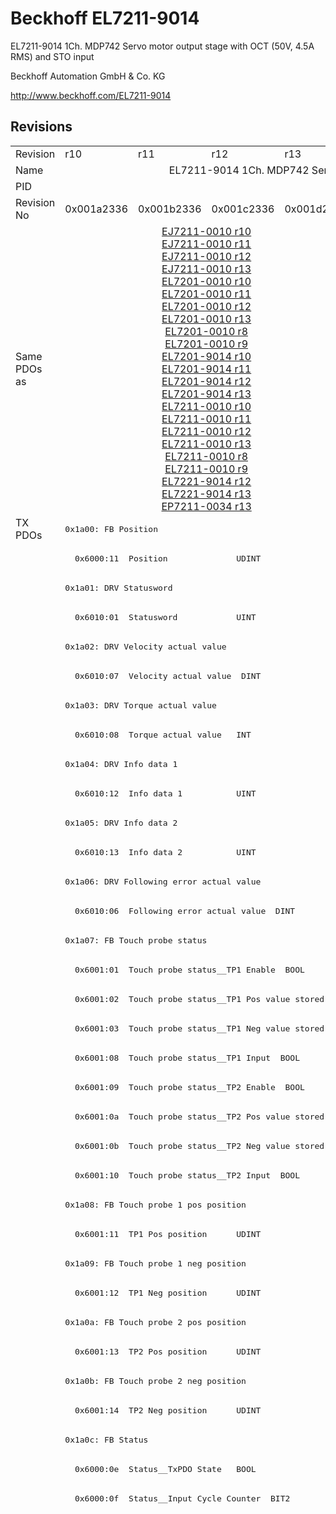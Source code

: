 # Beckhoff EL7211-9014

EL7211-9014 1Ch. MDP742 Servo motor output stage with OCT (50V, 4.5A RMS) and STO input

Beckhoff Automation GmbH & Co. KG

http://www.beckhoff.com/EL7211-9014

## Revisions
<table>
<tr >
<td>Revision</td>
<td><div class="foo">r10</div></td>
<td><div class="foo">r11</div></td>
<td><div class="foo">r12</div></td>
<td><div class="foo">r13</div></td>
<td><div class="foo">r14</div></td>
<td><div class="foo">r15</div></td>
<td><div class="foo">r16</div></td>
</tr>
<tr >
<td>Name</td>
<td colspan=7 align="center"><div class="foo">EL7211-9014 1Ch. MDP742 Servo motor output stage with OCT (50V, 4.5A RMS) and STO input</div></td>
</tr>
<tr >
<td>PID</td>
<td colspan=7 align="center"><div class="foo">0x1c2b3052</div></td>
</tr>
<tr >
<td>Revision No</td>
<td>0x001a2336</td>
<td>0x001b2336</td>
<td>0x001c2336</td>
<td>0x001d2336</td>
<td>0x001e2336</td>
<td>0x001f2336</td>
<td>0x00202336</td>
</tr>
<tr >
<td>Same PDOs as</td>
<td colspan=4 align="center"><a href="EJ7211-0010">EJ7211-0010 r10</a><br/><a href="EJ7211-0010">EJ7211-0010 r11</a><br/><a href="EJ7211-0010">EJ7211-0010 r12</a><br/><a href="EJ7211-0010">EJ7211-0010 r13</a><br/><a href="EL7201-0010">EL7201-0010 r10</a><br/><a href="EL7201-0010">EL7201-0010 r11</a><br/><a href="EL7201-0010">EL7201-0010 r12</a><br/><a href="EL7201-0010">EL7201-0010 r13</a><br/><a href="EL7201-0010">EL7201-0010 r8</a><br/><a href="EL7201-0010">EL7201-0010 r9</a><br/><a href="EL7201-9014">EL7201-9014 r10</a><br/><a href="EL7201-9014">EL7201-9014 r11</a><br/><a href="EL7201-9014">EL7201-9014 r12</a><br/><a href="EL7201-9014">EL7201-9014 r13</a><br/><a href="EL7211-0010">EL7211-0010 r10</a><br/><a href="EL7211-0010">EL7211-0010 r11</a><br/><a href="EL7211-0010">EL7211-0010 r12</a><br/><a href="EL7211-0010">EL7211-0010 r13</a><br/><a href="EL7211-0010">EL7211-0010 r8</a><br/><a href="EL7211-0010">EL7211-0010 r9</a><br/><a href="EL7221-9014">EL7221-9014 r12</a><br/><a href="EL7221-9014">EL7221-9014 r13</a><br/><a href="EP7211-0034">EP7211-0034 r13</a></td>
<td colspan=2 align="center"><a href="EJ7211-0010">EJ7211-0010 r14</a><br/><a href="EJ7211-0010">EJ7211-0010 r15</a><br/><a href="EL7201-0010">EL7201-0010 r14</a><br/><a href="EL7201-0010">EL7201-0010 r15</a><br/><a href="EL7201-9014">EL7201-9014 r14</a><br/><a href="EL7201-9014">EL7201-9014 r15</a><br/><a href="EL7211-0010">EL7211-0010 r14</a><br/><a href="EL7211-0010">EL7211-0010 r15</a><br/><a href="EL7221-9014">EL7221-9014 r14</a><br/><a href="EL7221-9014">EL7221-9014 r15</a><br/><a href="EP7211-0034">EP7211-0034 r14</a><br/><a href="EP7211-0034">EP7211-0034 r15</a></td>
<td><a href="EJ7211-0010">EJ7211-0010 r16</a><br/><a href="EL7201-0010">EL7201-0010 r16</a><br/><a href="EL7201-9014">EL7201-9014 r16</a><br/><a href="EL7211-0010">EL7211-0010 r16</a><br/><a href="EL7221-9014">EL7221-9014 r16</a><br/><a href="EP7211-0034">EP7211-0034 r16</a></td>
</tr>
<tr class="txpdo pdosection">
<td rowspan=98 valign=top>TX PDOs</td>
<td colspan=7 align="left"><pre>0x1a00: FB Position</pre></td>
<td></td>
</tr>
<tr class="txpdo">
<td colspan=7 align="left"><pre>  0x6000:11  Position              UDINT</pre></td>
</tr>
<tr class="txpdo pdosection">
<td colspan=7 align="left"><pre>0x1a01: DRV Statusword</pre></td>
</tr>
<tr class="txpdo">
<td colspan=7 align="left"><pre>  0x6010:01  Statusword            UINT</pre></td>
</tr>
<tr class="txpdo pdosection">
<td colspan=7 align="left"><pre>0x1a02: DRV Velocity actual value</pre></td>
</tr>
<tr class="txpdo">
<td colspan=7 align="left"><pre>  0x6010:07  Velocity actual value  DINT</pre></td>
</tr>
<tr class="txpdo pdosection">
<td colspan=7 align="left"><pre>0x1a03: DRV Torque actual value</pre></td>
</tr>
<tr class="txpdo">
<td colspan=7 align="left"><pre>  0x6010:08  Torque actual value   INT</pre></td>
</tr>
<tr class="txpdo pdosection">
<td colspan=7 align="left"><pre>0x1a04: DRV Info data 1</pre></td>
</tr>
<tr class="txpdo">
<td colspan=7 align="left"><pre>  0x6010:12  Info data 1           UINT</pre></td>
</tr>
<tr class="txpdo pdosection">
<td colspan=7 align="left"><pre>0x1a05: DRV Info data 2</pre></td>
</tr>
<tr class="txpdo">
<td colspan=7 align="left"><pre>  0x6010:13  Info data 2           UINT</pre></td>
</tr>
<tr class="txpdo pdosection">
<td colspan=7 align="left"><pre>0x1a06: DRV Following error actual value</pre></td>
</tr>
<tr class="txpdo">
<td colspan=7 align="left"><pre>  0x6010:06  Following error actual value  DINT</pre></td>
</tr>
<tr class="txpdo pdosection">
<td colspan=7 align="left"><pre>0x1a07: FB Touch probe status</pre></td>
</tr>
<tr class="txpdo">
<td colspan=7 align="left"><pre>  0x6001:01  Touch probe status__TP1 Enable  BOOL</pre></td>
</tr>
<tr class="txpdo">
<td colspan=7 align="left"><pre>  0x6001:02  Touch probe status__TP1 Pos value stored  BOOL</pre></td>
</tr>
<tr class="txpdo">
<td colspan=7 align="left"><pre>  0x6001:03  Touch probe status__TP1 Neg value stored  BOOL</pre></td>
</tr>
<tr class="txpdo">
<td colspan=7 align="left"><pre>  0x6001:08  Touch probe status__TP1 Input  BOOL</pre></td>
</tr>
<tr class="txpdo">
<td colspan=7 align="left"><pre>  0x6001:09  Touch probe status__TP2 Enable  BOOL</pre></td>
</tr>
<tr class="txpdo">
<td colspan=7 align="left"><pre>  0x6001:0a  Touch probe status__TP2 Pos value stored  BOOL</pre></td>
</tr>
<tr class="txpdo">
<td colspan=7 align="left"><pre>  0x6001:0b  Touch probe status__TP2 Neg value stored  BOOL</pre></td>
</tr>
<tr class="txpdo">
<td colspan=7 align="left"><pre>  0x6001:10  Touch probe status__TP2 Input  BOOL</pre></td>
</tr>
<tr class="txpdo pdosection">
<td colspan=7 align="left"><pre>0x1a08: FB Touch probe 1 pos position</pre></td>
</tr>
<tr class="txpdo">
<td colspan=7 align="left"><pre>  0x6001:11  TP1 Pos position      UDINT</pre></td>
</tr>
<tr class="txpdo pdosection">
<td colspan=7 align="left"><pre>0x1a09: FB Touch probe 1 neg position</pre></td>
</tr>
<tr class="txpdo">
<td colspan=7 align="left"><pre>  0x6001:12  TP1 Neg position      UDINT</pre></td>
</tr>
<tr class="txpdo pdosection">
<td colspan=7 align="left"><pre>0x1a0a: FB Touch probe 2 pos position</pre></td>
</tr>
<tr class="txpdo">
<td colspan=7 align="left"><pre>  0x6001:13  TP2 Pos position      UDINT</pre></td>
</tr>
<tr class="txpdo pdosection">
<td colspan=7 align="left"><pre>0x1a0b: FB Touch probe 2 neg position</pre></td>
</tr>
<tr class="txpdo">
<td colspan=7 align="left"><pre>  0x6001:14  TP2 Neg position      UDINT</pre></td>
</tr>
<tr class="txpdo pdosection">
<td colspan=7 align="left"><pre>0x1a0c: FB Status</pre></td>
</tr>
<tr class="txpdo">
<td colspan=7 align="left"><pre>  0x6000:0e  Status__TxPDO State   BOOL</pre></td>
</tr>
<tr class="txpdo">
<td colspan=7 align="left"><pre>  0x6000:0f  Status__Input Cycle Counter  BIT2</pre></td>
</tr>
<tr class="txpdo pdosection">
<td colspan=4 align="left"></td>
<td colspan=3 align="left"><pre>0x1a0e: DRV Modes of operation display</pre></td>
</tr>
<tr class="txpdo">
<td colspan=4 align="left"></td>
<td colspan=3 align="left"><pre>  0x6010:03  Modes of operation display  USINT</pre></td>
</tr>
<tr class="txpdo pdosection">
<td colspan=4 align="left"></td>
<td colspan=3 align="left"><pre>0x1a30: DMC Inputs</pre></td>
</tr>
<tr class="txpdo">
<td colspan=4 align="left"></td>
<td colspan=3 align="left"><pre>  0x6030:02  DMC__FeedbackStatus__Latch extern valid  BOOL</pre></td>
</tr>
<tr class="txpdo">
<td colspan=4 align="left"></td>
<td colspan=3 align="left"><pre>  0x6030:03  DMC__FeedbackStatus__Set counter done  BOOL</pre></td>
</tr>
<tr class="txpdo">
<td colspan=4 align="left"></td>
<td colspan=3 align="left"><pre>  0x6030:0d  DMC__FeedbackStatus__Status of extern latch  BOOL</pre></td>
</tr>
<tr class="txpdo">
<td colspan=4 align="left"></td>
<td colspan=3 align="left"><pre>  0x6030:11  DMC__DriveStatus__Ready to enable  BOOL</pre></td>
</tr>
<tr class="txpdo">
<td colspan=4 align="left"></td>
<td colspan=3 align="left"><pre>  0x6030:12  DMC__DriveStatus__Ready  BOOL</pre></td>
</tr>
<tr class="txpdo">
<td colspan=4 align="left"></td>
<td colspan=3 align="left"><pre>  0x6030:13  DMC__DriveStatus__Warning  BOOL</pre></td>
</tr>
<tr class="txpdo">
<td colspan=4 align="left"></td>
<td colspan=3 align="left"><pre>  0x6030:14  DMC__DriveStatus__Error  BOOL</pre></td>
</tr>
<tr class="txpdo">
<td colspan=4 align="left"></td>
<td colspan=3 align="left"><pre>  0x6030:15  DMC__DriveStatus__Moving positive  BOOL</pre></td>
</tr>
<tr class="txpdo">
<td colspan=4 align="left"></td>
<td colspan=3 align="left"><pre>  0x6030:16  DMC__DriveStatus__Moving negative  BOOL</pre></td>
</tr>
<tr class="txpdo">
<td colspan=4 align="left"></td>
<td colspan=3 align="left"><pre>  0x6030:1c  DMC__DriveStatus__Digital input 1  BOOL</pre></td>
</tr>
<tr class="txpdo">
<td colspan=4 align="left"></td>
<td colspan=3 align="left"><pre>  0x6030:1d  DMC__DriveStatus__Digital input 2  BOOL</pre></td>
</tr>
<tr class="txpdo">
<td colspan=4 align="left"></td>
<td colspan=3 align="left"><pre>  0x6030:21  DMC__PositioningStatus__Busy  BOOL</pre></td>
</tr>
<tr class="txpdo">
<td colspan=4 align="left"></td>
<td colspan=3 align="left"><pre>  0x6030:22  DMC__PositioningStatus__In-Target  BOOL</pre></td>
</tr>
<tr class="txpdo">
<td colspan=4 align="left"></td>
<td colspan=3 align="left"><pre>  0x6030:23  DMC__PositioningStatus__Warning  BOOL</pre></td>
</tr>
<tr class="txpdo">
<td colspan=4 align="left"></td>
<td colspan=3 align="left"><pre>  0x6030:24  DMC__PositioningStatus__Error  BOOL</pre></td>
</tr>
<tr class="txpdo">
<td colspan=4 align="left"></td>
<td colspan=3 align="left"><pre>  0x6030:25  DMC__PositioningStatus__Calibrated  BOOL</pre></td>
</tr>
<tr class="txpdo">
<td colspan=4 align="left"></td>
<td colspan=3 align="left"><pre>  0x6030:26  DMC__PositioningStatus__Accelerate  BOOL</pre></td>
</tr>
<tr class="txpdo">
<td colspan=4 align="left"></td>
<td colspan=3 align="left"><pre>  0x6030:27  DMC__PositioningStatus__Decelerate  BOOL</pre></td>
</tr>
<tr class="txpdo">
<td colspan=4 align="left"></td>
<td colspan=3 align="left"><pre>  0x6030:28  DMC__PositioningStatus__Ready to execute  BOOL</pre></td>
</tr>
<tr class="txpdo">
<td colspan=4 align="left"></td>
<td colspan=3 align="left"><pre>  0x6030:31  DMC__Set position     LINT</pre></td>
</tr>
<tr class="txpdo">
<td colspan=4 align="left"></td>
<td colspan=3 align="left"><pre>  0x6030:32  DMC__Set velocity     INT</pre></td>
</tr>
<tr class="txpdo">
<td colspan=4 align="left"></td>
<td colspan=3 align="left"><pre>  0x6030:33  DMC__Actual drive time  UDINT</pre></td>
</tr>
<tr class="txpdo">
<td colspan=4 align="left"></td>
<td colspan=3 align="left"><pre>  0x6030:34  DMC__Actual position lag  LINT</pre></td>
</tr>
<tr class="txpdo">
<td colspan=4 align="left"></td>
<td colspan=3 align="left"><pre>  0x6030:35  DMC__Actual velocity  INT</pre></td>
</tr>
<tr class="txpdo">
<td colspan=4 align="left"></td>
<td colspan=3 align="left"><pre>  0x6030:36  DMC__Actual position  LINT</pre></td>
</tr>
<tr class="txpdo">
<td colspan=4 align="left"></td>
<td colspan=3 align="left"><pre>  0x6030:37  DMC__Error id         UDINT</pre></td>
</tr>
<tr class="txpdo">
<td colspan=4 align="left"></td>
<td colspan=3 align="left"><pre>  0x6030:38  DMC__Input cycle counter  USINT</pre></td>
</tr>
<tr class="txpdo">
<td colspan=4 align="left"></td>
<td colspan=3 align="left"><pre>  0x6030:3a  DMC__Latch value      LINT</pre></td>
</tr>
<tr class="txpdo">
<td colspan=4 align="left"></td>
<td colspan=3 align="left"><pre>  0x6030:3b  DMC__Cyclic info data 1  INT</pre></td>
</tr>
<tr class="txpdo">
<td colspan=4 align="left"></td>
<td colspan=3 align="left"><pre>  0x6030:3c  DMC__Cyclic info data 2  INT</pre></td>
</tr>
<tr class="txpdo pdosection">
<td colspan=4 align="left"></td>
<td colspan=3 align="left"><pre>0x1a31: DMC Inputs 32 Bit</pre></td>
</tr>
<tr class="txpdo">
<td colspan=4 align="left"></td>
<td colspan=3 align="left"><pre>  0x6030:02  DMC__FeedbackStatus__Latch extern valid  BOOL</pre></td>
</tr>
<tr class="txpdo">
<td colspan=4 align="left"></td>
<td colspan=3 align="left"><pre>  0x6030:03  DMC__FeedbackStatus__Set counter done  BOOL</pre></td>
</tr>
<tr class="txpdo">
<td colspan=4 align="left"></td>
<td colspan=3 align="left"><pre>  0x6030:0d  DMC__FeedbackStatus__Status of extern latch  BOOL</pre></td>
</tr>
<tr class="txpdo">
<td colspan=4 align="left"></td>
<td colspan=3 align="left"><pre>  0x6030:11  DMC__DriveStatus__Ready to enable  BOOL</pre></td>
</tr>
<tr class="txpdo">
<td colspan=4 align="left"></td>
<td colspan=3 align="left"><pre>  0x6030:12  DMC__DriveStatus__Ready  BOOL</pre></td>
</tr>
<tr class="txpdo">
<td colspan=4 align="left"></td>
<td colspan=3 align="left"><pre>  0x6030:13  DMC__DriveStatus__Warning  BOOL</pre></td>
</tr>
<tr class="txpdo">
<td colspan=4 align="left"></td>
<td colspan=3 align="left"><pre>  0x6030:14  DMC__DriveStatus__Error  BOOL</pre></td>
</tr>
<tr class="txpdo">
<td colspan=4 align="left"></td>
<td colspan=3 align="left"><pre>  0x6030:15  DMC__DriveStatus__Moving positive  BOOL</pre></td>
</tr>
<tr class="txpdo">
<td colspan=4 align="left"></td>
<td colspan=3 align="left"><pre>  0x6030:16  DMC__DriveStatus__Moving negative  BOOL</pre></td>
</tr>
<tr class="txpdo">
<td colspan=4 align="left"></td>
<td colspan=3 align="left"><pre>  0x6030:1c  DMC__DriveStatus__Digital input 1  BOOL</pre></td>
</tr>
<tr class="txpdo">
<td colspan=4 align="left"></td>
<td colspan=3 align="left"><pre>  0x6030:1d  DMC__DriveStatus__Digital input 2  BOOL</pre></td>
</tr>
<tr class="txpdo">
<td colspan=4 align="left"></td>
<td colspan=3 align="left"><pre>  0x6030:21  DMC__PositioningStatus__Busy  BOOL</pre></td>
</tr>
<tr class="txpdo">
<td colspan=4 align="left"></td>
<td colspan=3 align="left"><pre>  0x6030:22  DMC__PositioningStatus__In-Target  BOOL</pre></td>
</tr>
<tr class="txpdo">
<td colspan=4 align="left"></td>
<td colspan=3 align="left"><pre>  0x6030:23  DMC__PositioningStatus__Warning  BOOL</pre></td>
</tr>
<tr class="txpdo">
<td colspan=4 align="left"></td>
<td colspan=3 align="left"><pre>  0x6030:24  DMC__PositioningStatus__Error  BOOL</pre></td>
</tr>
<tr class="txpdo">
<td colspan=4 align="left"></td>
<td colspan=3 align="left"><pre>  0x6030:25  DMC__PositioningStatus__Calibrated  BOOL</pre></td>
</tr>
<tr class="txpdo">
<td colspan=4 align="left"></td>
<td colspan=3 align="left"><pre>  0x6030:26  DMC__PositioningStatus__Accelerate  BOOL</pre></td>
</tr>
<tr class="txpdo">
<td colspan=4 align="left"></td>
<td colspan=3 align="left"><pre>  0x6030:27  DMC__PositioningStatus__Decelerate  BOOL</pre></td>
</tr>
<tr class="txpdo">
<td colspan=4 align="left"></td>
<td colspan=3 align="left"><pre>  0x6030:28  DMC__PositioningStatus__Ready to execute  BOOL</pre></td>
</tr>
<tr class="txpdo">
<td colspan=4 align="left"></td>
<td colspan=3 align="left"><pre>  0x6030:31  DMC__Set position     DINT</pre></td>
</tr>
<tr class="txpdo">
<td colspan=4 align="left"></td>
<td colspan=3 align="left"><pre>  0x6030:32  DMC__Set velocity     INT</pre></td>
</tr>
<tr class="txpdo">
<td colspan=4 align="left"></td>
<td colspan=3 align="left"><pre>  0x6030:33  DMC__Actual drive time  UDINT</pre></td>
</tr>
<tr class="txpdo">
<td colspan=4 align="left"></td>
<td colspan=3 align="left"><pre>  0x6030:34  DMC__Actual position lag  DINT</pre></td>
</tr>
<tr class="txpdo">
<td colspan=4 align="left"></td>
<td colspan=3 align="left"><pre>  0x6030:35  DMC__Actual velocity  INT</pre></td>
</tr>
<tr class="txpdo">
<td colspan=4 align="left"></td>
<td colspan=3 align="left"><pre>  0x6030:36  DMC__Actual position  DINT</pre></td>
</tr>
<tr class="txpdo">
<td colspan=4 align="left"></td>
<td colspan=3 align="left"><pre>  0x6030:37  DMC__Error id         UDINT</pre></td>
</tr>
<tr class="txpdo">
<td colspan=4 align="left"></td>
<td colspan=3 align="left"><pre>  0x6030:38  DMC__Input cycle counter  USINT</pre></td>
</tr>
<tr class="txpdo">
<td colspan=4 align="left"></td>
<td colspan=3 align="left"><pre>  0x6030:3a  DMC__Latch value      DINT</pre></td>
</tr>
<tr class="txpdo">
<td colspan=4 align="left"></td>
<td colspan=3 align="left"><pre>  0x6030:3b  DMC__Cyclic info data 1  INT</pre></td>
</tr>
<tr class="txpdo">
<td colspan=4 align="left"></td>
<td colspan=3 align="left"><pre>  0x6030:3c  DMC__Cyclic info data 2  INT</pre></td>
</tr>
<tr class="rxpdo pdosection">
<td rowspan=55 valign=top>RX PDOs</td>
<td colspan=7 align="left"><pre>0x1600: DRV Controlword</pre></td>
<td></td>
</tr>
<tr class="rxpdo">
<td colspan=7 align="left"><pre>  0x7010:01  Controlword           UINT</pre></td>
</tr>
<tr class="rxpdo pdosection">
<td colspan=7 align="left"><pre>0x1601: DRV Target velocity</pre></td>
</tr>
<tr class="rxpdo">
<td colspan=7 align="left"><pre>  0x7010:06  Target velocity       DINT</pre></td>
</tr>
<tr class="rxpdo pdosection">
<td colspan=7 align="left"><pre>0x1602: DRV Target torque</pre></td>
</tr>
<tr class="rxpdo">
<td colspan=7 align="left"><pre>  0x7010:09  Target torque         INT</pre></td>
</tr>
<tr class="rxpdo pdosection">
<td colspan=7 align="left"><pre>0x1603: DRV Commutation angle</pre></td>
</tr>
<tr class="rxpdo">
<td colspan=7 align="left"><pre>  0x7010:0e  Commutation angle     UINT</pre></td>
</tr>
<tr class="rxpdo pdosection">
<td colspan=7 align="left"><pre>0x1604: DRV Torque limitation</pre></td>
</tr>
<tr class="rxpdo">
<td colspan=7 align="left"><pre>  0x7010:0b  Torque limitation     UINT</pre></td>
</tr>
<tr class="rxpdo pdosection">
<td colspan=7 align="left"><pre>0x1605: DRV Torque offset</pre></td>
</tr>
<tr class="rxpdo">
<td colspan=7 align="left"><pre>  0x7010:0a  Torque offset         INT</pre></td>
</tr>
<tr class="rxpdo pdosection">
<td colspan=7 align="left"><pre>0x1606: DRV Target position</pre></td>
</tr>
<tr class="rxpdo">
<td colspan=7 align="left"><pre>  0x7010:05  Target position       UDINT</pre></td>
</tr>
<tr class="rxpdo pdosection">
<td colspan=7 align="left"><pre>0x1607: FB Touch probe control</pre></td>
</tr>
<tr class="rxpdo">
<td colspan=7 align="left"><pre>  0x7001:01  Touch probe function__TP1 Enable  BOOL</pre></td>
</tr>
<tr class="rxpdo">
<td colspan=7 align="left"><pre>  0x7001:02  Touch probe function__TP1 Continous  BOOL</pre></td>
</tr>
<tr class="rxpdo">
<td colspan=7 align="left"><pre>  0x7001:03  Touch probe function__TP1 Trigger mode  BIT2</pre></td>
</tr>
<tr class="rxpdo">
<td colspan=7 align="left"><pre>  0x7001:05  Touch probe function__TP1 Enable pos edge  BOOL</pre></td>
</tr>
<tr class="rxpdo">
<td colspan=7 align="left"><pre>  0x7001:06  Touch probe function__TP1 Enable neg edge  BOOL</pre></td>
</tr>
<tr class="rxpdo">
<td colspan=7 align="left"><pre>  0x7001:09  Touch probe function__TP2 Enable  BOOL</pre></td>
</tr>
<tr class="rxpdo">
<td colspan=7 align="left"><pre>  0x7001:0a  Touch probe function__TP2 Continous  BOOL</pre></td>
</tr>
<tr class="rxpdo">
<td colspan=7 align="left"><pre>  0x7001:0b  Touch probe function__TP2 Trigger mode  BIT2</pre></td>
</tr>
<tr class="rxpdo">
<td colspan=7 align="left"><pre>  0x7001:0d  Touch probe function__TP2 Enable pos edge  BOOL</pre></td>
</tr>
<tr class="rxpdo">
<td colspan=7 align="left"><pre>  0x7001:0e  Touch probe function__TP2 Enable neg edge  BOOL</pre></td>
</tr>
<tr class="rxpdo pdosection">
<td colspan=4 align="left"></td>
<td colspan=3 align="left"><pre>0x1608: DRV Modes of operation</pre></td>
</tr>
<tr class="rxpdo">
<td colspan=4 align="left"></td>
<td colspan=3 align="left"><pre>  0x7010:03  Modes of operation    USINT</pre></td>
</tr>
<tr class="rxpdo pdosection">
<td colspan=4 align="left"></td>
<td colspan=3 align="left"><pre>0x1630: DMC Outputs</pre></td>
</tr>
<tr class="rxpdo">
<td colspan=4 align="left"></td>
<td colspan=3 align="left"><pre>  0x7030:02  DMC__FeedbackControl__Enable latch extern on positive edge  BOOL</pre></td>
</tr>
<tr class="rxpdo">
<td colspan=4 align="left"></td>
<td colspan=3 align="left"><pre>  0x7030:03  DMC__FeedbackControl__Set counter  BOOL</pre></td>
</tr>
<tr class="rxpdo">
<td colspan=4 align="left"></td>
<td colspan=3 align="left"><pre>  0x7030:04  DMC__FeedbackControl__Enable latch extern on negative edge  BOOL</pre></td>
</tr>
<tr class="rxpdo">
<td colspan=4 align="left"></td>
<td colspan=3 align="left"><pre>  0x7030:11  DMC__DriveControl__Enable  BOOL</pre></td>
</tr>
<tr class="rxpdo">
<td colspan=4 align="left"></td>
<td colspan=3 align="left"><pre>  0x7030:12  DMC__DriveControl__Reset  BOOL</pre></td>
</tr>
<tr class="rxpdo">
<td colspan=4 align="left"></td>
<td colspan=3 align="left"><pre>  0x7030:21  DMC__PositioningControl__Execute  BOOL</pre></td>
</tr>
<tr class="rxpdo">
<td colspan=4 align="left"></td>
<td colspan=3 align="left"><pre>  0x7030:22  DMC__PositioningControl__Emergency stop  BOOL</pre></td>
</tr>
<tr class="rxpdo">
<td colspan=4 align="left"></td>
<td colspan=3 align="left"><pre>  0x7030:31  DMC__Set counter value  LINT</pre></td>
</tr>
<tr class="rxpdo">
<td colspan=4 align="left"></td>
<td colspan=3 align="left"><pre>  0x7030:32  DMC__Target position  LINT</pre></td>
</tr>
<tr class="rxpdo">
<td colspan=4 align="left"></td>
<td colspan=3 align="left"><pre>  0x7030:33  DMC__Target velocity  INT</pre></td>
</tr>
<tr class="rxpdo">
<td colspan=4 align="left"></td>
<td colspan=3 align="left"><pre>  0x7030:34  DMC__Start type       UINT</pre></td>
</tr>
<tr class="rxpdo">
<td colspan=4 align="left"></td>
<td colspan=3 align="left"><pre>  0x7030:35  DMC__Target acceleration  UINT</pre></td>
</tr>
<tr class="rxpdo">
<td colspan=4 align="left"></td>
<td colspan=3 align="left"><pre>  0x7030:36  DMC__Target deceleration  UINT</pre></td>
</tr>
<tr class="rxpdo pdosection">
<td colspan=4 align="left"></td>
<td colspan=3 align="left"><pre>0x1631: DMC Outputs 32 Bit</pre></td>
</tr>
<tr class="rxpdo">
<td colspan=4 align="left"></td>
<td colspan=3 align="left"><pre>  0x7030:02  DMC__FeedbackControl__Enable latch extern on positive edge  BOOL</pre></td>
</tr>
<tr class="rxpdo">
<td colspan=4 align="left"></td>
<td colspan=3 align="left"><pre>  0x7030:03  DMC__FeedbackControl__Set counter  BOOL</pre></td>
</tr>
<tr class="rxpdo">
<td colspan=4 align="left"></td>
<td colspan=3 align="left"><pre>  0x7030:04  DMC__FeedbackControl__Enable latch extern on negative edge  BOOL</pre></td>
</tr>
<tr class="rxpdo">
<td colspan=4 align="left"></td>
<td colspan=3 align="left"><pre>  0x7030:11  DMC__DriveControl__Enable  BOOL</pre></td>
</tr>
<tr class="rxpdo">
<td colspan=4 align="left"></td>
<td colspan=3 align="left"><pre>  0x7030:12  DMC__DriveControl__Reset  BOOL</pre></td>
</tr>
<tr class="rxpdo">
<td colspan=4 align="left"></td>
<td colspan=3 align="left"><pre>  0x7030:21  DMC__PositioningControl__Execute  BOOL</pre></td>
</tr>
<tr class="rxpdo">
<td colspan=4 align="left"></td>
<td colspan=3 align="left"><pre>  0x7030:22  DMC__PositioningControl__Emergency stop  BOOL</pre></td>
</tr>
<tr class="rxpdo">
<td colspan=4 align="left"></td>
<td colspan=3 align="left"><pre>  0x7030:31  DMC__Set counter value  DINT</pre></td>
</tr>
<tr class="rxpdo">
<td colspan=4 align="left"></td>
<td colspan=3 align="left"><pre>  0x7030:32  DMC__Target position  DINT</pre></td>
</tr>
<tr class="rxpdo">
<td colspan=4 align="left"></td>
<td colspan=3 align="left"><pre>  0x7030:33  DMC__Target velocity  INT</pre></td>
</tr>
<tr class="rxpdo">
<td colspan=4 align="left"></td>
<td colspan=3 align="left"><pre>  0x7030:34  DMC__Start type       UINT</pre></td>
</tr>
<tr class="rxpdo">
<td colspan=4 align="left"></td>
<td colspan=3 align="left"><pre>  0x7030:35  DMC__Target acceleration  UINT</pre></td>
</tr>
<tr class="rxpdo">
<td colspan=4 align="left"></td>
<td colspan=3 align="left"><pre>  0x7030:36  DMC__Target deceleration  UINT</pre></td>
</tr>
</table>
